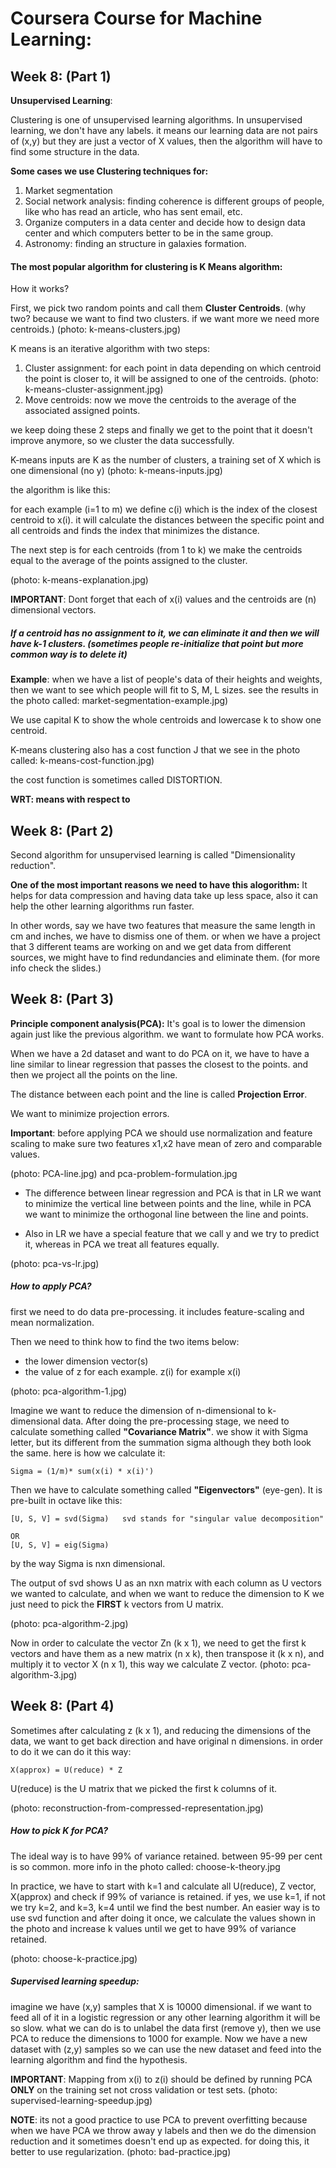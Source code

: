 # Coursera Course for Machine Learning:


## Week 8: (Part 1)

__Unsupervised Learning__:

Clustering is one of unsupervised learning algorithms.
In unsupervised learning, we don't have any labels. it means our learning data are not pairs of (x,y) but they are just a vector of X values, then the algorithm will have to find some structure in the data.

__Some cases we use Clustering techniques for:__

1) Market segmentation
2) Social network analysis: finding coherence is different groups of people, like who has read an article, who has sent email, etc.
3) Organize computers in a data center and decide how to design data center and which computers better to be in the same group.
4) Astronomy: finding an structure in galaxies formation.

#### The most popular algorithm for clustering is K Means algorithm:

How it works?

First, we pick two random points and call them __Cluster Centroids__. (why two? because we want to find two clusters. if we want more we need more centroids.)
(photo: k-means-clusters.jpg)

K means is an iterative algorithm with two steps:

1) Cluster assignment: for each point in data depending on which centroid the point is closer to, it will be assigned to one of the centroids. (photo: k-means-cluster-assignment.jpg)
2) Move centroids: now we move the centroids to the average of the associated assigned points.

we keep doing these 2 steps and finally we get to the point that it doesn't improve anymore, so we cluster the data successfully.

K-means inputs are K as the number of clusters, a training set of X which is one dimensional (no y)
(photo: k-means-inputs.jpg)

the algorithm is like this:

for each example (i=1 to m) we define c(i) which is the index of the closest centroid to x(i).
it will calculate the distances between the specific point and all centroids and finds the index that minimizes the distance.


The next step is for each centroids (from 1 to k) we make the centroids equal to the average of the points assigned to the cluster.

(photo: k-means-explanation.jpg)

__IMPORTANT__: Dont forget that each of x(i) values and the centroids are (n) dimensional vectors.


##### If a centroid has no assignment to it, we can eliminate it and then we will have k-1 clusters. (sometimes people re-initialize that point but more common way is to delete it)


__Example__: when we have a list of people's data of their heights and weights, then we want to see which people will fit to S, M, L sizes. see the results in the photo called: market-segmentation-example.jpg)


We use capital K to show the whole centroids and lowercase k to show one centroid.

K-means clustering also has a cost function J that we see in the photo called: k-means-cost-function.jpg)

the cost function is sometimes called DISTORTION.


__WRT: means with respect to__


## Week 8: (Part 2)

Second algorithm for unsupervised learning is called "Dimensionality reduction".

__One of the most important reasons we need to have this alogorithm:__
It helps for data compression and having data take up less space, also it can help the other learning algorithms run faster.

In other words, say we have two features that measure the same length in cm and inches, we have to dismiss one of them. or when we have a project that 3 different teams are working on and we get data from different sources, we might have to find redundancies and eliminate them.
(for more info check the slides.)

## Week 8: (Part 3)

__Principle component analysis(PCA):__
It's goal is to lower the dimension again just like the previous algorithm. we want to formulate how PCA works.

When we have a 2d dataset and want to do PCA on it, we have to have a line similar to linear regression that passes the closest to the points. and then we project all the points on the line.

The distance between each point and the line is called __Projection Error__.

We want to minimize projection errors.

__Important__: before applying PCA we should use normalization and feature scaling to make sure two features x1,x2 have mean of zero and comparable values.

(photo: PCA-line.jpg) and pca-problem-formulation.jpg

-  The difference between linear regression and PCA is that in LR we want to minimize the vertical line between points and the line, while in PCA we want to minimize the orthogonal line between the line and points.

- Also in LR we have a special feature that we call y and we try to predict it, whereas in PCA we treat all features equally.

(photo: pca-vs-lr.jpg)

##### How to apply PCA?

first we need to do data pre-processing. it includes feature-scaling and mean normalization.

Then we need to think how to find the two items below:

- the lower dimension vector(s)
- the value of z for each example. z(i) for example x(i)

(photo: pca-algorithm-1.jpg)


Imagine we want to reduce the dimension of n-dimensional to k-dimensional data. After doing the pre-processing stage, we need to calculate something called __"Covariance Matrix"__.
we show it with Sigma letter, but its different from the summation sigma although they both look the same. here is how we calculate it:
```
Sigma = (1/m)* sum(x(i) * x(i)')
```

Then we have to calculate something called __"Eigenvectors"__ (eye-gen). It is pre-built in octave like this:
```
[U, S, V] = svd(Sigma)   svd stands for "singular value decomposition"

OR
[U, S, V] = eig(Sigma)
```

by the way Sigma is nxn dimensional.

The output of svd shows U as an nxn matrix with each column as U vectors we wanted to calculate, and when we want to reduce the dimension to K we just need to pick the __FIRST__ k vectors from U matrix.

(photo: pca-algorithm-2.jpg)

Now in order to calculate the vector Zn (k x 1), we need to get the first k vectors and have them as a new matrix (n x k), then transpose it (k x n), and multiply it to vector X (n x 1), this way we calculate Z vector.
(photo: pca-algorithm-3.jpg)

## Week 8: (Part 4)

Sometimes after calculating z (k x 1), and reducing the dimensions of the data, we want to get back direction and have original n dimensions. in order to do it we can do it this way:
```
X(approx) = U(reduce) * Z    
```
U(reduce) is the U matrix that we picked the first k columns of it.

(photo: reconstruction-from-compressed-representation.jpg)

##### How to pick K for PCA?

The ideal way is to have 99% of variance retained. between 95-99 per cent is so common.
more info in the photo called: choose-k-theory.jpg

In practice, we have to start with k=1 and calculate all U(reduce), Z vector, X(approx) and check if 99% of variance is retained. if yes, we use k=1, if not we try k=2, and k=3, k=4 until we find the best number.
An easier way is to use svd function and after doing it once, we calculate the values shown in the photo and increase k values until we get to have 99% of variance retained.

(photo: choose-k-practice.jpg)

##### Supervised learning speedup:

imagine we have (x,y) samples that X is 10000 dimensional. if we want to feed all of it in a logistic regression or any other learning algorithm it will be so slow. what we can do is to unlabel the data first (remove y), then we use PCA to reduce the dimensions to 1000 for example. Now we have a new dataset with (z,y) samples so we can use the new dataset and feed into the learning algorithm and find the hypothesis.

__IMPORTANT__: Mapping from x(i) to z(i) should be defined by running PCA __ONLY__ on the training set not cross validation or test sets.
(photo: supervised-learning-speedup.jpg)

__NOTE__: its not a good practice to use PCA to prevent overfitting because when we have PCA we throw away y labels and then we do the dimension reduction and it sometimes doesn't end up as expected. for doing this, it better to use regularization.
(photo: bad-practice.jpg)
